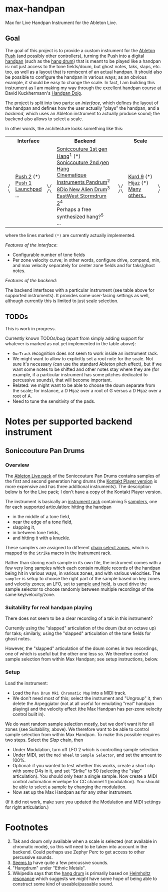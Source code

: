 # max-handpan

Max for Live Handpan Instrument for the Ableton Live.

## Goal

The goal of this project is to provide a custom instrument for the
[Ableton Push](https://www.ableton.com/en/push/)
(and possibly other controllers), turning the Push into a digital
[handpan](https://en.wikipedia.org/wiki/Handpan)
(such as the
[hang drum](https://en.wikipedia.org/wiki/Hang_(instrument)))
that is meant to be played like a handpan is: not just access to the tone
fields/doum, but ghost notes, taks, slaps, etc. too, as well as a layout that is
remiscent of an actual handpan. It should also be possible to configure the
handpan in various ways; as an obvious example, it should be easy to change the
scale. In fact, I am building this instrument as I am making my way through the
excellent handpan course at David Kuckhermann's
[Handpan Dojo](https://courses.handpandojo.com/).

The project is split into two parts: an _interface_, which defines the layout
of the handpan and defines how the user actually "plays" the handpan, and a
_backend_, which uses an Ableton instrument to actually produce sound;
the backend also allows to select a scale.

In other words, the architecture looks
something like this:

<table>
<tr><td/><th>Interface</th><td/><th>Backend</th><td/><th>Scale</th><td/></tr>
<tr>
<td><pre><code>
/
\
</pre></code></td>
<td>
<a href="https://www.ableton.com/en/manual/using-push-2/">Push 2</a> (*) <br/>
<a href="https://www.ableton.com/en/manual/using-push/">Push 1</a> <br/>
<a href="https://novationmusic.com/en/launch">Launchpad</a> <br/>
...
</td>
<td><pre><code>
\/
/\
</pre></code></td>
<td>
<a href="https://www.soniccouture.com/en/products/35-rare-and-unique/g29-pan-drums/">Soniccouture 1st gen Hang</a><sup>1</sup> (*) <br/>
<a href="https://www.soniccouture.com/en/products/35-rare-and-unique/g29-pan-drums/">Soniccouture 2nd gen Hang</a> <br/>
<a href="https://www.cinematique-instruments.com/pages_instr/inst_pandrum.php">Cinematique Instruments Pandrum</a><sup>2</sup> <br/>
<a href="https://8dio.com/instrument/alien-drum/">8Dio New Alien Drum</a><sup>3</sup> <br/>
<a href="http://www.soundsonline.com/sd2">EastWest Stormdrum 2</a><sup>4</sup> <br/>
Perhaps a free synthesized hang?<sup>5</sup> <br/>
...
</td>
<td><pre><code>
\/
/\
</pre></code></td>
<td>
<a href="https://www.haganenote.com/store/kurd/">Kurd 9</a> (*) <br/>
<a href="https://en.wikipedia.org/wiki/Phrygian_dominant_scale">Hijaz</a> (*) <br/>
<a href="https://www.hangblog.org/hang-sound-models/">Many others..</a>
</td>
<td><pre><code>
\
/
</pre></code></td>
</tr>
</table>

where the lines marked `(*)` are currently actually implemented.

_Features of the interface_:

* Configurable number of tone fields
* Per zone velocity curve; in other words, configure drive, compand, min, and
  max velocity separately for center zone fields and for taks/ghost notes.

_Features of the backend_:   

The backend interfaces with a particular instrument (see table above for
supported instruments). It provides some user-facing settings as well, although
currently this is limited to just scale selection.

## TODOs

This is work in progress.

Currently known TODOs/bug (apart from simply adding support for whatever is
marked as not yet implemented in the table above):

* `OurTrack` recognition does not seem to work inside an instrument rack.
* We might want to allow to explicitly set a root note for the scale.
  Not sure it's necessary (can use the standard Ableton pitch effect), but
  if we want some notes to be shifted and other notes stay where they are
  (for example, if a particular instrument has some pitches dedicated to
  percussive sounds), that will become important.
* Related: we might want to be able to choose the doum separate from the
  scale; for instance, a D Hijaz over a root of G versus a D Hijaz over
  a root of A.
* Need to tune the sensitivity of the pads.

# Notes per supported backend instrument

## Soniccouture Pan Drums

### Overview

The
[Ableton Live pack](https://www.ableton.com/en/packs/pan-drum/)
of the Soniccouture Pan Drums contains samples of the first and second
generation hang drums (the
[Kontakt Player version](https://www.soniccouture.com/en/products/35-rare-and-unique/g29-pan-drums/)
is more expensive and has three additional instruments). The description below
is for the Live pack; I don't have a copy of the Kontakt Player version.

The instrument is basically
an
[instrument rack](https://www.ableton.com/en/manual/instrument-drum-and-effect-racks/)
containing 5
[samplers](https://www.ableton.com/en/manual/live-instrument-reference/#24-7-sampler),
one for each supported articulation: hitting the handpan

* in the middle of a tone field,
* near the edge of a tone field,
* slapping it,
* in between tone fields,
* and hitting it with a knuckle.

These samplers are assigned to different
[chain select zones](https://www.ableton.com/en/manual/instrument-drum-and-effect-racks/#18-5-4-chain-select-zones),
which is mapped to the `Strike` macro in the instrument rack.

Rather than storing each sample in its own file, the instrument comes with a few
very long samples which each contain multiple records of the handpan being hit
in various ways, in various zones, and with various velocities. The `sampler` is
setup to choose the right part of the sample based on key zones and velocity
zones; an LFO, set to
[sample and hold](https://www.ableton.com/en/manual/live-instrument-reference/#24-7-9-the-modulation-tab),
is used drive the sample selector to choose randomly between multiple recordings
of the same key/velocity/zone.

### Suitability for real handpan playing

There does not seem to be a clear recording of a tak in this instrument?

Currently using the "slapped" articulation of the doum (but on octave up)
for taks; similarly, using the "slapped" articulation of the tone fields
for ghost notes.

However, the "slapped" articulation of the doum comes in two recordings, one
of which is useful but the other one less so. We therefore control sample
selection from within Max Handpan; see setup instructions, below.

### Setup

Load the instrument:

* Load the `Pan Drum Mk1 Chromatic Map` into a MIDI track.
* We don't need most of this; select the instrument and "Ungroup" it,
  then delete the Arpeggiator (not at all useful for emulating "real" handpan
  playing) and the velocity effect (the Max Handpan has per-zone velocity
  control built in).

We do want random sample selection mostly, but we don't want it for all zones
(see Suitability, above). We therefore want to be able to control sample
selection from within Max Handpan. To make this possible requires two steps.
Select the _Slap_ chain, then

* Under Modulation, turn off LFO 2 which is controlling sample selection.
* Under MIDI, set the `Mod Wheel` to `Sample Selector`, and set the amount to
  100%.
* Optional: if you wanted to test whether this works, create a short clip with
  some D4s in it, and set "Strike" to 50 (selecting the "slap" articulation).
  You should only hear a single sample. Now create a MIDI control automation
  envelope for CC channel 1 (modulation). You should be able to select a sample
  by changing the modulation.
* Now set up the Max Handpan as for any other instrument.

(If it did not work, make sure you updated the Modulation and MIDI settings for
right articulation.)


# Footnotes

2. Tak and doum only available when a scale is selected (not available
   in chromatic mode), so this will need to be taken into account in the
   backend. Could perhaps use Zephyr Perc to get access to other percussive
   sounds.
3. [Seems to](https://www.youtube.com/watch?v=_D2lhwtXbUQ) have quite a few
   percussive sounds.
4. "Hangdrum" under "Ethnic Metals".
5. Wikipedia says that the
   [hang drum](https://en.wikipedia.org/wiki/Hang_(instrument))
   is primarily based on
   [Helmholtz resonance](https://en.wikipedia.org/wiki/Helmholtz_resonance)
   which suggests we _might_ have some hope of being able to construct
   some kind of useable/passable sound.
